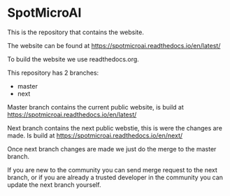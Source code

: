 # SpotMicroAI

This is the repository that contains the website.

The website can be found at https://spotmicroai.readthedocs.io/en/latest/

To build the website we use readthedocs.org.

This repository has 2 branches:
* master
* next

Master branch contains the current public website, is build at https://spotmicroai.readthedocs.io/en/latest/

Next branch contains the next public webstie, this is were the changes are made. Is build at https://spotmicroai.readthedocs.io/en/next/

Once next branch changes are made we just do the merge to the master branch.

If you are new to the community you can send merge request to the next branch, or if you are already a trusted developer in the community you can update the next branch yourself.